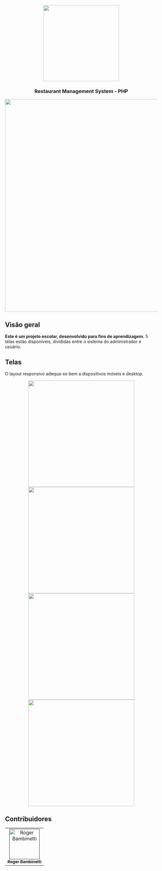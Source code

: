 <h1 align="center">
<img
		width="250"
		src="https://github.com/RogerBambinetti/restaurant-management-system-php/blob/master/assets/logo1.png">
</h1>

<h3 align="center">
	Restaurant Management System - PHP
</h3>

<p align="center">
<img
		width="700"
		src="https://github.com/RogerBambinetti/restaurant-management-system-php/blob/master/preview/Screenshot0.png">
</p>


## Visão geral

**Este é um projeto escolar, desenvolvido para fins de aprendizagem.** 5 telas estão disponíveis, divididas entre o sistema do administrador e usuário.


## Telas

O layout responsivo adequa-se bem a dispositivos móveis e desktop.

<p align="center">
<img
		width="350"
		src="https://github.com/RogerBambinetti/restaurant-management-system-php/blob/master/preview/Screenshot1.png">
<img
		width="350"
		src="https://github.com/RogerBambinetti/restaurant-management-system-php/blob/master/preview/Screenshot2.png">
<img
		width="350"
		src="https://github.com/RogerBambinetti/restaurant-management-system-php/blob/master/preview/Screenshot3.png">
<img
		width="350"
		src="https://github.com/RogerBambinetti/restaurant-management-system-php/blob/master/preview/Screenshot4.png">
</p>


## Contribuidores

<table>
  <tr>
<td align="center"><a href=""><img src="https://avatars0.githubusercontent.com/u/50684839?s=460&v=4" width="100px;" alt="Roger Bambinetti"/><br /><sub><b>Roger Bambinetti</b></sub></a></td>
  </tr>
</table>
